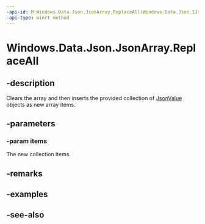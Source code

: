```yaml
---
-api-id: M:Windows.Data.Json.JsonArray.ReplaceAll(Windows.Data.Json.IJsonValue[])
-api-type: winrt method
---
```


<!-- Method syntax
public void ReplaceAll(Windows.Data.Json.IJsonValue[] items)
-->

# Windows.Data.Json.JsonArray.ReplaceAll

## -description
Clears the array and then inserts the provided collection of [JsonValue](jsonvalue.md) objects as new array items.

## -parameters
### -param items
The new collection items.

## -remarks

## -examples

## -see-also

